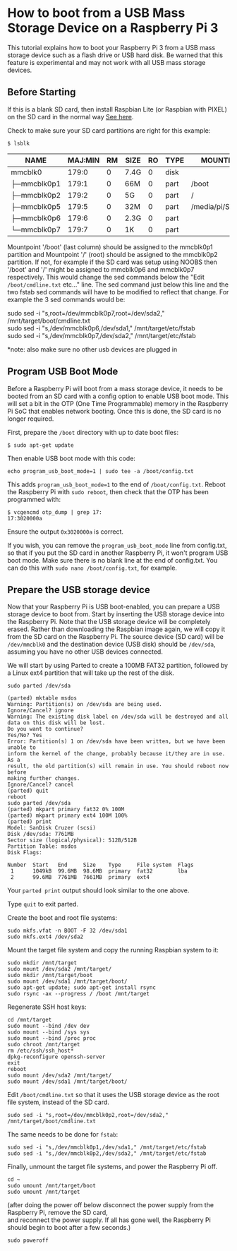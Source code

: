 # How to boot from a USB Mass Storage Device on a Raspberry Pi 3
This tutorial explains how to boot your Raspberry Pi 3 from a USB mass storage device such as a flash drive or USB hard disk. Be warned that this feature is experimental and may not work with all USB mass storage devices.

## Before Starting
If this is a blank SD card, then install Raspbian Lite (or Raspbian with PIXEL) on the SD card in the normal way [See here](../../../installation/installing-images/README.md).  

Check to make sure your SD card partitions are right for this example:
```
$ lsblk
```
NAME        | MAJ:MIN | RM  | SIZE | RO | TYPE | MOUNTPOINT         |
------------|---------|-----|------|----|------|--------------------|
mmcblk0     | 179:0   |  0  | 7.4G | 0  | disk |                    |
├─mmcblk0p1 | 179:1   |  0  |  66M | 0  | part | /boot              |
├─mmcblk0p2 | 179:2   |  0  |   5G | 0  | part | /                  |
├─mmcblk0p5 | 179:5   |  0  |  32M | 0  | part | /media/pi/SETTINGS | 
├─mmcblk0p6 | 179:6   |  0  | 2.3G | 0  | part |                    | 
└─mmcblk0p7 | 179:7   |  0  |   1K | 0  | part |                    |

Mountpoint '/boot' (last column) should be assigned to the mmcblk0p1 partition and Mountpoint '/' (root) should be assigned to the mmcblk0p2 partition.  If not, for example if the SD card was setup using NOOBS then '/boot' and '/' might be assigned to mmcblk0p6 and mmcblk0p7 respectively.  This would change the sed commands below the "Edit `/boot/cmdline.txt` etc..." line. The sed command just below this line and the two fstab sed commands will have to be modified to reflect that change.  For example the 3 sed commands would be:  

sudo sed -i "s,root=/dev/mmcblk0p7,root=/dev/sda2," /mnt/target/boot/cmdline.txt  
sudo sed -i "s,/dev/mmcblk0p6,/dev/sda1," /mnt/target/etc/fstab  
sudo sed -i "s,/dev/mmcblk0p7,/dev/sda2," /mnt/target/etc/fstab   

*note: also make sure no other usb devices are plugged in  

## Program USB Boot Mode
Before a Raspberry Pi will boot from a mass storage device, it needs to be booted from an SD card with a config option to enable USB boot mode. This will set a bit in the OTP (One Time Programmable) memory in the Raspberry Pi SoC that enables network booting. Once this is done, the SD card is no longer required. 

First, prepare the `/boot` directory with up to date boot files:
```
$ sudo apt-get update
```
Then enable USB boot mode with this code: 
```
echo program_usb_boot_mode=1 | sudo tee -a /boot/config.txt
```

This adds `program_usb_boot_mode=1` to the end of `/boot/config.txt`. Reboot the Raspberry Pi with `sudo reboot`, then check that the OTP has been programmed with:

```
$ vcgencmd otp_dump | grep 17:
17:3020000a
```

Ensure the output `0x3020000a` is correct.

If you wish, you can remove the `program_usb_boot_mode` line from config.txt, so that if you put the SD card in another Raspberry Pi, it won't program USB boot mode. Make sure there is no blank line at the end of config.txt. You can do this with `sudo nano /boot/config.txt`, for example.

## Prepare the USB storage device
Now that your Raspberry Pi is USB boot-enabled, you can prepare a USB storage device to boot from. Start by inserting the USB storage device into the Raspberry Pi. Note that the USB storage device will be completely erased. Rather than downloading the Raspbian image again, we will copy it from the SD card on the Raspberry Pi. The source device (SD card) will be `/dev/mmcblk0` and the destination device (USB disk) should be `/dev/sda`, assuming you have no other USB devices connected.

We will start by using Parted to create a 100MB FAT32 partition, followed by a Linux ext4 partition that will take up the rest of the disk.

```
sudo parted /dev/sda

(parted) mktable msdos
Warning: Partition(s) on /dev/sda are being used.
Ignore/Cancel? ignore
Warning: The existing disk label on /dev/sda will be destroyed and all data on this disk will be lost.  
Do you want to continue?
Yes/No? Yes
Error: Partition(s) 1 on /dev/sda have been written, but we have been unable to
inform the kernel of the change, probably because it/they are in use. As a
result, the old partition(s) will remain in use. You should reboot now before
making further changes.
Ignore/Cancel? cancel
(parted) quit
reboot
sudo parted /dev/sda
(parted) mkpart primary fat32 0% 100M
(parted) mkpart primary ext4 100M 100%
(parted) print
Model: SanDisk Cruzer (scsi)  
Disk /dev/sda: 7761MB  
Sector size (logical/physical): 512B/512B  
Partition Table: msdos  
Disk Flags:  

Number  Start   End     Size    Type     File system  Flags  
 1      1049kB  99.6MB  98.6MB  primary  fat32        lba  
 2      99.6MB  7761MB  7661MB  primary  ext4  
```
Your `parted print` output should look similar to the one above.

Type `quit` to exit parted.

Create the boot and root file systems:
```
sudo mkfs.vfat -n BOOT -F 32 /dev/sda1
sudo mkfs.ext4 /dev/sda2
```

Mount the target file system and copy the running Raspbian system to it:
```
sudo mkdir /mnt/target
sudo mount /dev/sda2 /mnt/target/
sudo mkdir /mnt/target/boot
sudo mount /dev/sda1 /mnt/target/boot/
sudo apt-get update; sudo apt-get install rsync
sudo rsync -ax --progress / /boot /mnt/target
```

Regenerate SSH host keys:
```
cd /mnt/target
sudo mount --bind /dev dev
sudo mount --bind /sys sys
sudo mount --bind /proc proc
sudo chroot /mnt/target
rm /etc/ssh/ssh_host*
dpkg-reconfigure openssh-server
exit
reboot
sudo mount /dev/sda2 /mnt/target/
sudo mount /dev/sda1 /mnt/target/boot/
```

Edit `/boot/cmdline.txt` so that it uses the USB storage device as the root file system, instead of the SD card.

```
sudo sed -i "s,root=/dev/mmcblk0p2,root=/dev/sda2," /mnt/target/boot/cmdline.txt
```

The same needs to be done for `fstab`:
```
sudo sed -i "s,/dev/mmcblk0p1,/dev/sda1," /mnt/target/etc/fstab
sudo sed -i "s,/dev/mmcblk0p2,/dev/sda2," /mnt/target/etc/fstab
```

Finally, unmount the target file systems, and power the Raspberry Pi off.
```
cd ~
sudo umount /mnt/target/boot 
sudo umount /mnt/target
```
(after doing the power off below disconnect the power supply from the Raspberry Pi, remove the SD card,  
and reconnect the power supply. If all has gone well, the Raspberry Pi should begin to boot after a few seconds.)
```
sudo poweroff 
```
